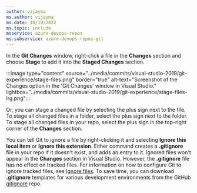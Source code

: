 ```yaml
---
author: vijayma
ms.author: vijayma
ms.date: 10/19/2022
ms.topic: include
msservice: azure-devops-repos
ms.subservice: azure-devops-repos-git
---
```


In the **Git Changes** window, right-click a file in the **Changes** section and choose **Stage** to add it into the **Staged Changes** section.

:::image type="content" source="../media/commits/visual-studio-2019/git-experience/stage-files.png" border="true" alt-text="Screenshot of the Changes option in the 'Git Changes' window in Visual Studio." lightbox="../media/commits/visual-studio-2019/git-experience/stage-files-lrg.png":::

Or, you can stage a changed file by selecting the plus sign next to the file. To stage all changed files in a folder, select the plus sign next to the folder. To stage all changed files in your repo, select the plus sign in the top-right corner of the **Changes** section.

You can tell Git to ignore a file by right-clicking it and selecting **Ignore this local item** or **Ignore this extension**. Either command creates a **.gitignore** file in your repo if it doesn't exist, and adds an entry to it. Ignored files won't appear in the **Changes** section in Visual Studio. However, the **.gitignore** file has no effect on tracked files. For information on how to configure Git to ignore tracked files, see [Ignore files](ignore-files.md). To save time, you can download **.gitignore** templates for various development environments from the GitHub [gitignore](https://github.com/github/gitignore) repo.
